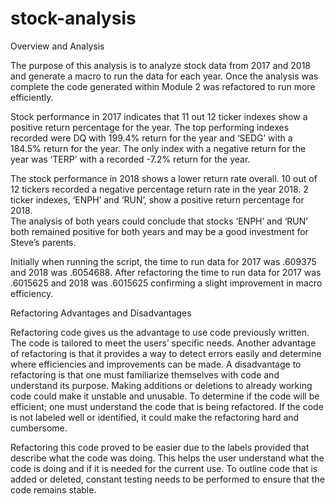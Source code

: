 # stock-analysis
Overview and Analysis 

The purpose of this analysis is to analyze stock data from 2017 and 2018 and generate a macro to run the data for each year.  Once the analysis was complete the code generated within Module 2 was refactored to run more efficiently.  

Stock performance in 2017 indicates that 11 out 12 ticker indexes show a positive return percentage for the year.  The top performing indexes recorded were DQ with 199.4% return for the year and ‘SEDG’ with a 184.5% return for the year. The only index with a negative return for the year was ‘TERP’ with a recorded -7.2% return for the year.

The stock performance in 2018 shows a lower return rate overall. 10 out of 12 tickers recorded a negative percentage return rate in the year 2018. 2 ticker indexes, ‘ENPH’ and ‘RUN’, show a positive return percentage for 2018.  
The analysis of both  years could conclude that stocks ‘ENPH’ and ‘RUN’ both remained positive for both years and may be a good investment for Steve’s parents. 

Initially when running the script, the time to run data for 2017 was .609375 and 2018 was .6054688.  After refactoring the time to run data for 2017 was .6015625 and 2018 was .6015625 confirming a slight improvement in macro efficiency.  

Refactoring Advantages and Disadvantages

Refactoring code gives us the advantage to use code previously written.  The code is tailored to meet the users’ specific needs.  Another advantage of refactoring is that it provides a way to detect errors easily and determine where efficiencies and improvements can be made. 
A disadvantage to refactoring is that one must familiarize themselves with code and understand its purpose.  Making additions or deletions to already working code could make it unstable and unusable. To determine if the code will be efficient; one must understand the code that is being refactored. If the code is not labeled well or identified, it could make the refactoring hard and cumbersome.

Refactoring this code proved to be easier due to the labels provided that describe what the code was doing.  This helps the user understand what the code is doing and if it is needed for the current use. To outline code that is added or deleted, constant testing needs to be performed to ensure that the code remains stable. 
